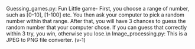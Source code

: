Guessing_games.py: Fun Little game- First, you choose a range of number, such as [0-10], [1-100] etc. You then ask your computer to pick a random number within that range. After that, you will have 3 chances to guess the random number that your computer chose. If you can guess that correctly within 3 try, you win, otherwise you lose.\n
Image_processing.py: This is a JPEG to PNG file converter. (v-1)
